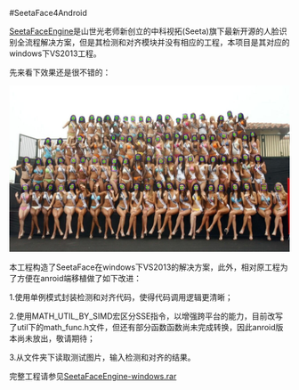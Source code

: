 #SeetaFace4Android

[SeetaFaceEngine](https://github.com/seetaface/SeetaFaceEngine)是山世光老师新创立的中科视拓(Seeta)旗下最新开源的人脸识别全流程解决方案，但是其检测和对齐模块并没有相应的工程，本项目是其对应的windows下VS2013工程。

先来看下效果还是很不错的：

![results](results/4.jpg)

本工程构造了SeetaFace在windows下VS2013的解决方案，此外，相对原工程为了方便在anroid端移植做了如下改进：

1.使用单例模式封装检测和对齐代码，使得代码调用逻辑更清晰；

2.使用MATH_UTIL_BY_SIMD宏区分SSE指令，以增强跨平台的能力，目前改写了util下的math_func.h文件，但还有部分函数函数尚未完成转换，因此anroid版本尚未放出，敬请期待；

3.从文件夹下读取测试图片，输入检测和对齐的结果。

完整工程请参见[SeetaFaceEngine-windows.rar](SeetaFaceEngine-windows.rar)